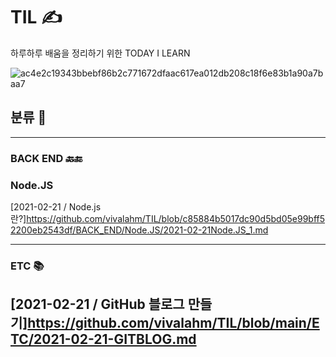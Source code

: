 # TIL &#9997;

하루하루 배움을 정리하기 위한 TODAY I LEARN

![ac4e2c19343bbebf86b2c771672dfaac617ea012db208c18f6e83b1a90a7baa7](https://user-images.githubusercontent.com/48741014/108630472-58518f80-74a8-11eb-8033-861a2648b212.png)

## 분류 &#127915;
----
### BACK END &#128281;&#128282;

### Node.JS
[2021-02-21 / Node.js란?]https://github.com/vivalahm/TIL/blob/c85884b5017dc90d5bd05e99bff52200eb2543df/BACK_END/Node.JS/2021-02-21Node.JS_1.md

----
### ETC &#128218;
[2021-02-21 / GitHub 블로그 만들기]https://github.com/vivalahm/TIL/blob/main/ETC/2021-02-21-GITBLOG.md
----
